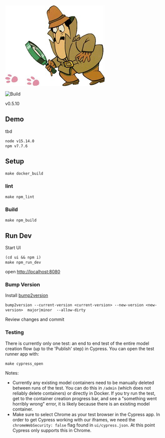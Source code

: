 

![Phantom](docs/phantom.jpg)

![Build](https://github.com/jataware/phantom/workflows/Build/badge.svg)

v0.5.10

## Demo
tbd

```
node v15.14.0
npm v7.7.6
```

## Setup
```
make docker_build
```

### lint
```
make npm_lint
```

### Build
```
make npm_build
```

## Run Dev

Start UI
```
(cd ui && npm i)
make npm_run_dev
```

open [http://localhost:8080](http://localhost:8080)


### Bump Version

Install [bump2version](https://github.com/c4urself/bump2version)

```
bump2version --current-version <current-version> --new-version <new-version>  major|minor  --allow-dirty
```

Review changes and commit

### Testing

There is currently only one test: an end to end test of the entire model creation flow (up to the 'Publish' step) in Cypress.
You can open the test runner app with:
```
make cypress_open
```
Notes:
- Currently any existing model containers need to be manually deleted between runs of the test. You can do this in `/admin` (which does not reliably delete containers) or directly in Docker. If you try run the test, get to the container creation progress bar, and see a "something went horribly wrong" error, it is likely because there is an existing model container.
- Make sure to select Chrome as your test browser in the Cypress app. In order to get Cypress working with our iframes, we need the `chromeWebSecurity: false` flag found in `ui/cypress.json`. At this point Cypress only supports this in Chrome.
